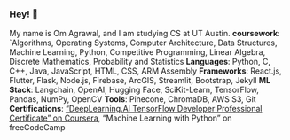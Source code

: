 ### Hey! 👋
My name is Om Agrawal, and I am studying CS at UT Austin. 
**coursework**: `Algorithms, Operating Systems, Computer Architecture, Data Structures, Machine Learning, Python, Competitive Programming, Linear Algebra, Discrete Mathematics, Probability and Statistics
**Languages**: Python, C, C++, Java, JavaScript, HTML, CSS, ARM Assembly
**Frameworks**: React.js, Flutter, Flask, Node.js, Firebase, ArcGIS, Streamlit, Bootstrap, Jekyll
**ML Stack**: Langchain, OpenAI, Hugging Face, SciKit-Learn, TensorFlow, Pandas, NumPy, OpenCV
**Tools**: Pinecone, ChromaDB, AWS S3, Git
**Certifications**: [“DeepLearning.AI TensorFlow Developer Professional Certificate” on Coursera](https://drive.google.com/file/d/1fdXHl5uYvam5Oyq3fcYQz--cadqHbL1y/view?usp=sharing), “Machine Learning with Python” on freeCodeCamp
